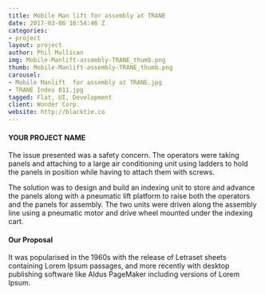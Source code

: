 ```yaml
---
title: Mobile Man lift for assembly at TRANE
date: 2017-03-06 16:54:46 Z
categories:
- project
layout: project
author: Phil Mullican
img: Mobile-Manlift-assembly-TRANE_thumb.png
thumb: Mobile-Manlift-assembly-TRANE_thumb.png
carousel:
- Mobile Manlift  for assembly at TRANE.jpg
- TRANE Index 011.jpg
tagged: Flat, UI, Development
client: Wonder Corp.
website: http://blacktie.co
---
```


#### YOUR PROJECT NAME
The issue presented was a safety concern. The operators were taking panels and attaching to a large air conditioning unit using ladders to hold the panels in position while having to attach them with screws.

The solution was to design and build an indexing unit to store and advance the panels along with a pneumatic lift platform to raise both the operators and the panels for assembly.  The two units were driven along the assembly line using a pneumatic motor and drive wheel mounted under the indexing cart.

#### Our Proposal
It was popularised in the 1960s with the release of Letraset sheets containing Lorem Ipsum passages, and more recently with desktop publishing software like Aldus PageMaker including versions of Lorem Ipsum.
